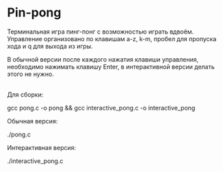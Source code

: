 # Pin-pong

Терминальная игра пинг-понг с возможностью играть вдвоём. Управление организовано по клавишам a-z, k-m, пробел для пропуска хода и q для выхода из игры.

В обычной версии после каждого нажатия клавиши управления, необходимо нажимать клавишу Enter, в интерактивной версии делать этого не нужно. <br><br>

Для сборки:

gcc pong.c -o pong && gcc interactive_pong.c -o interactive_pong

Обычная версия:

./pong.c

Интерактивная версия:

./interactive_pong.c
